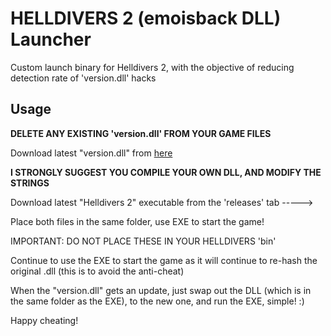 # HELLDIVERS 2 (emoisback DLL) Launcher
Custom launch binary for Helldivers 2, with the objective of reducing detection rate of 'version.dll' hacks

## Usage
**DELETE ANY EXISTING 'version.dll' FROM YOUR GAME FILES**

Download latest "version.dll" from [here](https://github.com/emoisback/Helldivers-2-Internal-Hack-Dll-Proxy-PoC/actions)

**I STRONGLY SUGGEST YOU COMPILE YOUR OWN DLL, AND MODIFY THE STRINGS**

Download latest "Helldivers 2" executable from the 'releases' tab ----->

Place both files in the same folder, use EXE to start the game!

IMPORTANT: DO NOT PLACE THESE IN YOUR HELLDIVERS 'bin'


Continue to use the EXE to start the game as it will continue to re-hash the original .dll (this is to avoid the anti-cheat)

When the "version.dll" gets an update, just swap out the DLL (which is in the same folder as the EXE), to the new one, and run the EXE, simple! :)

Happy cheating!
